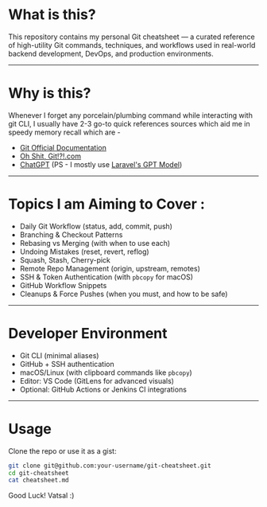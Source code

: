 # What is this?
This repository contains my personal Git cheatsheet — a curated reference of high-utility Git commands, techniques, and workflows used in real-world backend development, DevOps, and production environments.

---

# Why is this? 
Whenever I forget any porcelain/plumbing command while interacting with git CLI, I usually have 2-3 go-to quick references sources which aid me in speedy memory recall which are - 
- [Git Official Documentation](https://git-scm.com/docs)
- [Oh Shit, Git!?!.com](https://ohshitgit.com)
- [ChatGPT](https://chatgpt.com) (PS - I mostly use [Laravel's GPT Model](https://chatgpt.com/g/g-XTOuIQ6Tz-laravel-gpt))

---

# Topics I am Aiming to Cover : 

- Daily Git Workflow (status, add, commit, push)
- Branching & Checkout Patterns
- Rebasing vs Merging (with when to use each)
- Undoing Mistakes (reset, revert, reflog)
- Squash, Stash, Cherry-pick
- Remote Repo Management (origin, upstream, remotes)
- SSH & Token Authentication (with `pbcopy` for macOS)
- GitHub Workflow Snippets
- Cleanups & Force Pushes (when you must, and how to be safe)

---

# Developer Environment

- Git CLI (minimal aliases)
- GitHub + SSH authentication
- macOS/Linux (with clipboard commands like `pbcopy`)
- Editor: VS Code (GitLens for advanced visuals)
- Optional: GitHub Actions or Jenkins CI integrations

---

# Usage

Clone the repo or use it as a gist:
```bash
git clone git@github.com:your-username/git-cheatsheet.git
cd git-cheatsheet
cat cheatsheet.md
```
Good Luck! Vatsal :)
